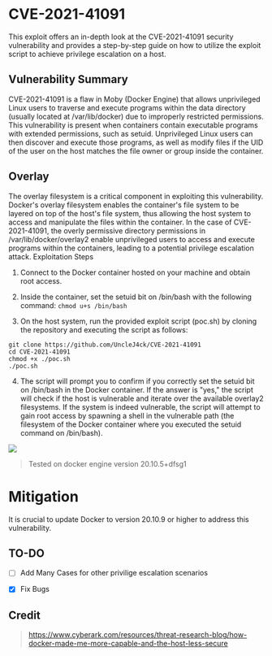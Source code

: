 # CVE-2021-41091

This exploit offers an in-depth look at the CVE-2021-41091 security vulnerability and provides a step-by-step guide on how to utilize the exploit script to achieve privilege escalation on a host.

## Vulnerability Summary

CVE-2021-41091 is a flaw in Moby (Docker Engine) that allows unprivileged Linux users to traverse and execute programs within the data directory (usually located at /var/lib/docker) due to improperly restricted permissions. This vulnerability is present when containers contain executable programs with extended permissions, such as setuid. Unprivileged Linux users can then discover and execute those programs, as well as modify files if the UID of the user on the host matches the file owner or group inside the container.

## Overlay 

The overlay filesystem is a critical component in exploiting this vulnerability. Docker's overlay filesystem enables the container's file system to be layered on top of the host's file system, thus allowing the host system to access and manipulate the files within the container. In the case of CVE-2021-41091, the overly permissive directory permissions in /var/lib/docker/overlay2 enable unprivileged users to access and execute programs within the containers, leading to a potential privilege escalation attack.
Exploitation Steps

1. Connect to the Docker container hosted on your machine and obtain root access.

2. Inside the container, set the setuid bit on /bin/bash with the following command: `chmod u+s /bin/bash`

3. On the host system, run the provided exploit script (poc.sh) by cloning the repository and executing the script as follows:

```
git clone https://github.com/UncleJ4ck/CVE-2021-41091
cd CVE-2021-41091
chmod +x ./poc.sh
./poc.sh
```

4. The script will prompt you to confirm if you correctly set the setuid bit on /bin/bash in the Docker container. If the answer is "yes," the script will check if the host is vulnerable and iterate over the available overlay2 filesystems. If the system is indeed vulnerable, the script will attempt to gain root access by spawning a shell in the vulnerable path (the filesystem of the Docker container where you executed the setuid command on /bin/bash).


<img src="https://i.imgur.com/gWUcKUX.png">

> Tested on docker engine version 20.10.5+dfsg1

# Mitigation

It is crucial to update Docker to version 20.10.9 or higher to address this vulnerability.


## TO-DO

- [ ] Add Many Cases for other privilige escalation scenarios
- [x] Fix Bugs


## Credit

> https://www.cyberark.com/resources/threat-research-blog/how-docker-made-me-more-capable-and-the-host-less-secure
